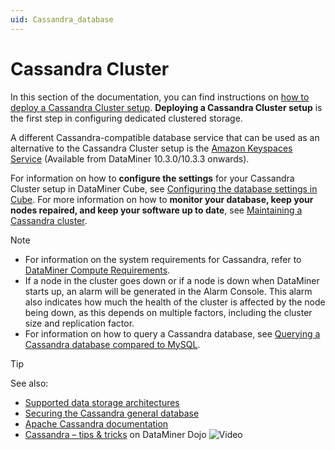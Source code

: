 ```yaml
---
uid: Cassandra_database
---
```


# Cassandra Cluster

In this section of the documentation, you can find instructions on [how to deploy a Cassandra Cluster setup](xref:Installing_Cassandra). **Deploying a Cassandra Cluster setup** is the first step in configuring dedicated clustered storage.

A different Cassandra-compatible database service that can be used as an alternative to the Cassandra Cluster setup is the [Amazon Keyspaces Service](xref:Amazon_Keyspaces_Service) (Available from DataMiner 10.3.0/10.3.3 onwards).

For information on how to **configure the settings** for your Cassandra Cluster setup in DataMiner Cube, see [Configuring the database settings in Cube](xref:Configuring_the_database_settings_in_Cube). For more information on how to **monitor your database, keep your nodes repaired, and keep your software up to date**, see [Maintaining a Cassandra cluster](xref:Maintain_Cassandra_Cluster).

> [!NOTE]
>
> - For information on the system requirements for Cassandra, refer to [DataMiner Compute Requirements](xref:DataMiner_Compute_Requirements).
> - If a node in the cluster goes down or if a node is down when DataMiner starts up, an alarm will be generated in the Alarm Console. This alarm also indicates how much the health of the cluster is affected by the node being down, as this depends on multiple factors, including the cluster size and replication factor.
> - For information on how to query a Cassandra database, see [Querying a Cassandra database compared to MySQL](xref:Querying_Cassandra_vs_MySQL).

> [!TIP]
> See also:
>
> - [Supported data storage architectures](xref:Supported_system_data_storage_architectures)
> - [Securing the Cassandra general database](xref:Cassandra_authentication)
> - [Apache Cassandra documentation](https://cassandra.apache.org/doc/latest/)
> - [Cassandra – tips & tricks](https://community.dataminer.services/video/cassandra-tips-tricks/) on DataMiner Dojo ![Video](~/user-guide/images/video_Duo.png)
